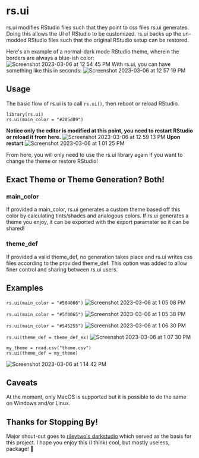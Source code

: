 # rs.ui
rs.ui modifies RStudio files such that they point to css files rs.ui generates. Doing this allows the UI of RStudio to be customized. 
rs.ui backs up the un-modded RStudio files such that the original RStudio setup can be restored.

Here's an example of a normal-dark mode RStudio theme, wherein the borders are always a blue-ish color:
![Screenshot 2023-03-06 at 12 54 45 PM](https://user-images.githubusercontent.com/83082268/223216619-18d8b7fc-b46c-4be5-818c-744956c2ddff.png)
With rs.ui, you can have something like this in seconds:
![Screenshot 2023-03-06 at 12 57 19 PM](https://user-images.githubusercontent.com/83082268/223217042-a50d79cf-906e-4b3a-8af2-e539fbe73836.png)

## Usage
The basic flow of rs.ui is to call `rs.ui()`, then reboot or reload RStudio.
```
library(rs.ui)
rs.ui(main_color = "#205d89")
```
**Notice only the editor is modified at this point, you need to restart RStudio or reload it from here.**
![Screenshot 2023-03-06 at 12 59 13 PM](https://user-images.githubusercontent.com/83082268/223217464-a6cb0847-249e-4925-9bf4-c88c3973a983.png)
**Upon restart**
![Screenshot 2023-03-06 at 1 01 25 PM](https://user-images.githubusercontent.com/83082268/223218000-83c95326-14ff-4817-900b-6b82154d3ab2.png)

From here, you will only need to use the rs.ui library again if you want to change the theme or restore RStudio!

## Exact Theme or Theme Generation? Both!

### main_color
If provided a main_color, rs.ui generates a custom theme based off this color
by calculating tints/shades and analogous colors. If rs.ui generates a theme you enjoy,
it can be exported with the export parameter so it can be shared!

### theme_def
If provided a valid theme_def, no generation takes place and rs.ui writes
css files according to the provided theme_def. This option was added to allow
finer control and sharing between rs.ui users.

## Examples

`rs.ui(main_color = "#504066")`
![Screenshot 2023-03-06 at 1 05 08 PM](https://user-images.githubusercontent.com/83082268/223218683-31b88711-461b-4d5b-bd85-784b0c06e7b2.png)

`rs.ui(main_color = "#5f8065")`
![Screenshot 2023-03-06 at 1 05 38 PM](https://user-images.githubusercontent.com/83082268/223218820-d9a45ec8-4636-43ee-970d-73e890d67557.png)

`rs.ui(main_color = "#545255")`
![Screenshot 2023-03-06 at 1 06 30 PM](https://user-images.githubusercontent.com/83082268/223218962-84073159-f62d-4000-9b9c-d55ef76fd09d.png)

`rs.ui(theme_def = theme_def_ex)`
![Screenshot 2023-03-06 at 1 07 30 PM](https://user-images.githubusercontent.com/83082268/223219151-3b790166-5bfe-4aeb-8840-0d6792389b9d.png)

```
my_theme = read.csv("theme.csv")
rs.ui(theme_def = my_theme)
```
![Screenshot 2023-03-06 at 1 14 42 PM](https://user-images.githubusercontent.com/83082268/223220570-5ed68d34-56d6-4e4f-8579-af428701d850.png)

## Caveats
At the moment, only MacOS is supported but it is possible to do the same on Windows and/or Linux.

## Thanks for Stopping By!
Major shout-out goes to [rileytwo's darkstudio](https://github.com/rileytwo/darkstudio) which served as the basis for this project. 
I hope you enjoy this (I think) cool, but mostly useless, package! 💝
